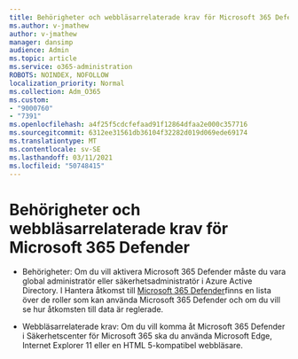 ```yaml
---
title: Behörigheter och webbläsarrelaterade krav för Microsoft 365 Defender
ms.author: v-jmathew
author: v-jmathew
manager: dansimp
audience: Admin
ms.topic: article
ms.service: o365-administration
ROBOTS: NOINDEX, NOFOLLOW
localization_priority: Normal
ms.collection: Adm_O365
ms.custom:
- "9000760"
- "7391"
ms.openlocfilehash: a4f25f5cdcfefaad91f12864dfaa2e000c357716
ms.sourcegitcommit: 6312ee31561db36104f32282d019d069ede69174
ms.translationtype: MT
ms.contentlocale: sv-SE
ms.lasthandoff: 03/11/2021
ms.locfileid: "50748415"
---
```

# <a name="permissions-and-browser-related-requirements-for-microsoft-365-defender"></a>Behörigheter och webbläsarrelaterade krav för Microsoft 365 Defender

- Behörigheter: Om du vill aktivera Microsoft 365 Defender måste du vara global administratör eller säkerhetsadministratör i Azure Active Directory. I Hantera åtkomst till [Microsoft 365 Defender](https://go.microsoft.com/fwlink/?linkid=2143626)finns en lista över de roller som kan använda Microsoft 365 Defender och om du vill se hur åtkomsten till data är reglerade.

- Webbläsarrelaterade krav: Om du vill komma åt Microsoft 365 Defender i Säkerhetscenter för Microsoft 365 ska du använda Microsoft Edge, Internet Explorer 11 eller en HTML 5-kompatibel webbläsare.

